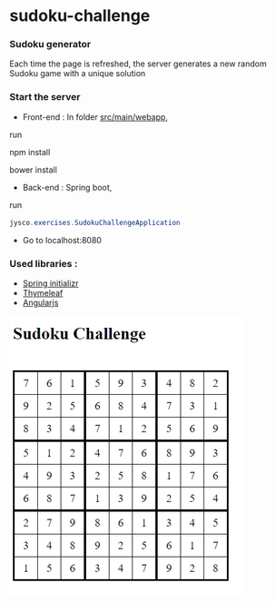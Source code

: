# sudoku-challenge
### Sudoku generator

Each time the page is refreshed, the server generates a new random Sudoku game with a unique solution

### Start the server

* Front-end : In folder [src/main/webapp](https://github.com/AlexPavy/sudoku-challenge/tree/master/src/main/webapp), 

run 

npm install

bower install

* Back-end : Spring boot,

run 
```java
jysco.exercises.SudokuChallengeApplication
```

* Go to localhost:8080

### Used libraries :
* [Spring initializr](http://start.spring.io/)
* [Thymeleaf](http://www.thymeleaf.org/)
* [Angularjs](https://angularjs.org/)


![alt tag](https://github.com/AlexPavy/sudoku-challenge/blob/master/doc/screen.PNG)
